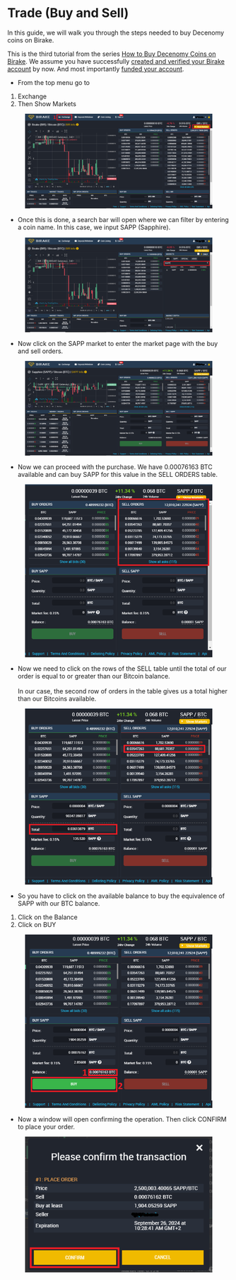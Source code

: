 # Trade (Buy and Sell)

In this guide, we will walk you through the steps needed to buy Decenomy coins on Birake.

This is the third tutorial from the series [How to Buy Decenomy Coins on Birake](./). We assume you have successfully [created and verified your Birake account](user-account-creation-and-kyc-verification.md) by now. And most importantly [funded your account](deposits-and-withdrawals.md). &#x20;

* From the top menu go to&#x20;

1. Exchange
2. Then Show Markets

<figure><img src="../../../.gitbook/assets/exchange-show markets.PNG" alt=""><figcaption></figcaption></figure>

* Once this is done, a search bar will open where we can filter by entering a coin name. In this case, we input SAPP (Sapphire).

<figure><img src="../../../.gitbook/assets/search SAPP.PNG" alt=""><figcaption></figcaption></figure>

* Now click on the SAPP market to enter the market page with the buy and sell orders.

<figure><img src="../../../.gitbook/assets/sapp-btc market.PNG" alt=""><figcaption></figcaption></figure>

* Now we can proceed with the purchase. We have 0.00076163 BTC available and can buy SAPP for this value in the SELL ORDERS table.

<figure><img src="../../../.gitbook/assets/buy and sell orders.PNG" alt=""><figcaption></figcaption></figure>

* Now we need to click on the rows of the SELL table until the total of our order is equal to or greater than our Bitcoin balance. \
  \
  In our case, the second row of orders in the table gives us a total higher than our Bitcoins available.

<figure><img src="../../../.gitbook/assets/fill buy form.PNG" alt=""><figcaption></figcaption></figure>

* So you have to click on the available balance to buy the equivalence of SAPP with our BTC balance.

1. Click on the Balance
2. Click on BUY

<figure><img src="../../../.gitbook/assets/purchase sapp.PNG" alt=""><figcaption></figcaption></figure>

* Now a window will open confirming the operation. Then click CONFIRM to place your order.

<figure><img src="../../../.gitbook/assets/confirmation.PNG" alt=""><figcaption></figcaption></figure>
